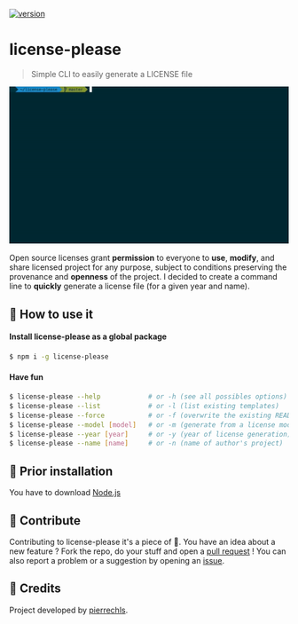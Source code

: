 [![version](https://img.shields.io/badge/version-1.0.2-green.svg?style=flat-square)](https://github.com/pierrechls/readme-please)

# license-please

> Simple CLI to easily generate a LICENSE file

![preview](https://raw.githubusercontent.com/pierrechls/license-please/master/assets/preview.gif)

Open source licenses grant **permission** to everyone to **use**, **modify**, and share licensed project for any purpose, subject to conditions preserving the provenance and **openness** of the project. I decided to create a command line to **quickly** generate a license file (for a given year and name).

## :rocket: How to use it

#### Install license-please as a global package

```bash
$ npm i -g license-please
```

#### Have fun

```bash
$ license-please --help            # or -h (see all possibles options)
$ license-please --list            # or -l (list existing templates)
$ license-please --force           # or -f (overwrite the existing README file)
$ license-please --model [model]   # or -m (generate from a license model)
$ license-please --year [year]     # or -y (year of license generation)
$ license-please --name [name]     # or -n (name of author's project)
```

## :hammer: Prior installation

You have to download [Node.js](https://nodejs.org/en/download/)

## :raised_hands: Contribute

Contributing to license-please it's a piece of :cake:. You have an idea about a new feature ? Fork the repo, do your stuff and open a [pull request](https://github.com/pierrechls/readme-please/compare) ! You can also report a problem or a suggestion by opening an [issue](https://github.com/pierrechls/readme-please/new).

## :tada: Credits

Project developed by [pierrechls](https://github.com/pierrechls/).
